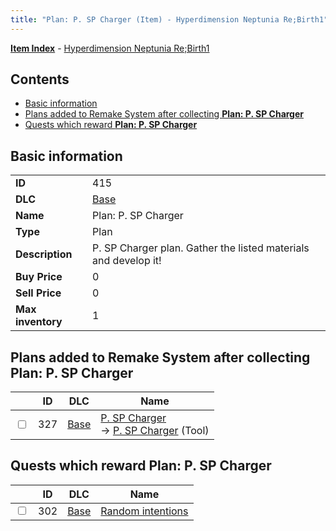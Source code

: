 ```yaml
---
title: "Plan: P. SP Charger (Item) - Hyperdimension Neptunia Re;Birth1"
---
```


[**Item Index**](/neptunia/rb1/item/index.html) - [Hyperdimension Neptunia Re;Birth1](/neptunia/rb1)

## Contents

- [Basic information](#basic-information)
- [Plans added to Remake System after collecting **Plan: P. SP Charger**](#plans-added-to-remake-system-after-collecting-plan-p-sp-charger)
- [Quests which reward **Plan: P. SP Charger**](#quests-which-reward-plan-p-sp-charger)

## Basic information

|   |   |
| -- | -- |
| **ID** | 415 |
| **DLC** | [Base](/neptunia/rb1/dlc/1-base.html) |
| **Name** | Plan: P. SP Charger |
| **Type** | Plan |
| **Description** | P. SP Charger plan. Gather the listed materials and develop it! |
| **Buy Price** | 0 |
| **Sell Price** | 0 |
| **Max inventory** | 1 |

## Plans added to Remake System after collecting **Plan: P. SP Charger**

|    | ID | DLC | Name |
| -- | -- | --- | ---- |
| <input type="checkbox" id="rb1-remake-1-327" class="trackbox" /> | 327 | [Base](/neptunia/rb1/dlc/1-base.html) | [P. SP Charger](/neptunia/rb1/remake/1-327-p-sp-charger.html)<br />→ [P. SP Charger](/neptunia/rb1/item/1-15-p-sp-charger.html) (Tool) |

## Quests which reward **Plan: P. SP Charger**

|    | ID | DLC | Name |
| -- | -- | --- | ---- |
| <input type="checkbox" id="rb1-quest-1-302" class="trackbox" /> | 302 | [Base](/neptunia/rb1/dlc/1-base.html) | [Random intentions](/neptunia/rb1/quest/1-302-random-intentions.html) |